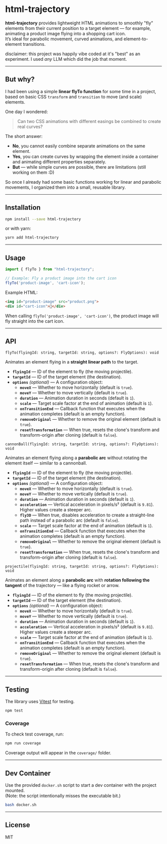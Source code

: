 # html-trajectory

**html-trajectory** provides lightweight HTML animations to smoothly "fly" elements from their current position to a target element — for example, animating a product image flying into a shopping cart icon.  
It’s ideal for parabolic movement, curved animations, and element-to-element transitions.

disclaimer: this project was happily vibe coded at it's "best" as an experiment. I used *any* LLM which did the job that moment.

---

## But why?

I had been using a simple **linear flyTo function** for some time in a project, based on basic CSS `transform` and `transition` to move (and scale) elements.

One day I wondered:
> Can two CSS animations with different easings be combined to create real curves?

The short answer:
- **No**, you cannot easily combine separate animations on the same element.
- **Yes**, you can create curves by wrapping the element inside a container and animating different properties separately.
- **But** — while simple curves are possible, there are limitations (still working on them :D)

So once I already had some basic functions working for linear and parabolic movements, I organized them into a small, reusable library.

---

## Installation

```sh
npm install --save html-trajectory
```

or with yarn:

```sh
yarn add html-trajectory
```

---

## Usage

```typescript
import { flyTo } from "html-trajectory";

// Example: Fly a product image into the cart icon
flyTo('product-image', 'cart-icon');
```

Example HTML:

```html
<img id="product-image" src="product.png">
<div id="cart-icon">🛒</div>
```

When calling `flyTo('product-image', 'cart-icon')`, the product image will fly straight into the cart icon.

---

## API

```
flyTo(flyingId: string, targetId: string, options?: FlyOptions): void
````

Animates an element flying in a **straight linear path** to the target.

- **`flyingId`** — ID of the element to fly (the moving projectile).
- **`targetId`** — ID of the target element (the destination).
- **`options`** *(optional)* — A configuration object:
  - **`moveX`** — Whether to move horizontally (default is `true`).
  - **`moveY`** — Whether to move vertically (default is `true`).
  - **`duration`** — Animation duration in seconds (default is `1`).
  - **`scale`** — Target scale factor at the end of animation (default is `1`).
  - **`onTransitionEnd`** — Callback function that executes when the animation completes (default is an empty function).
  - **`removeOriginal`** — Whether to remove the original element (default is `true`).
  - **`resetTransformation`** — When true, resets the clone's transform and transform-origin after cloning (default is `false`).

```
cannonBall(flyingId: string, targetId: string, options?: FlyOptions): void
```

Animates an element flying along a **parabolic arc** without rotating the element itself — similar to a cannonball.

- **`flyingId`** — ID of the element to fly (the moving projectile).
- **`targetId`** — ID of the target element (the destination).
- **`options`** *(optional)* — A configuration object:
  - **`moveX`** — Whether to move horizontally (default is `true`).
  - **`moveY`** — Whether to move vertically (default is `true`).
  - **`duration`** — Animation duration in seconds (default is `1`).
  - **`acceleration`** — Vertical acceleration in pixels/s² (default is `9.81`). Higher values create a steeper arc.
  - **`fly3D`** — When true, disables acceleration to create a straight-line path instead of a parabolic arc (default is `false`).
  - **`scale`** — Target scale factor at the end of animation (default is `1`).
  - **`onTransitionEnd`** — Callback function that executes when the animation completes (default is an empty function).
  - **`removeOriginal`** — Whether to remove the original element (default is `true`).
  - **`resetTransformation`** — When true, resets the clone's transform and transform-origin after cloning (default is `false`).

```
projectile(flyingId: string, targetId: string, options?: FlyOptions): void
```

Animates an element along a **parabolic arc** with **rotation following the tangent** of the trajectory — like a flying rocket or arrow.

- **`flyingId`** — ID of the element to fly (the moving projectile).
- **`targetId`** — ID of the target element (the destination).
- **`options`** *(optional)* — A configuration object:
  - **`moveX`** — Whether to move horizontally (default is `true`).
  - **`moveY`** — Whether to move vertically (default is `true`).
  - **`duration`** — Animation duration in seconds (default is `1`).
  - **`acceleration`** — Vertical acceleration in pixels/s² (default is `9.81`). Higher values create a steeper arc.
  - **`scale`** — Target scale factor at the end of animation (default is `1`).
  - **`onTransitionEnd`** — Callback function that executes when the animation completes (default is an empty function).
  - **`removeOriginal`** — Whether to remove the original element (default is `true`).
  - **`resetTransformation`** — When true, resets the clone's transform and transform-origin after cloning (default is `false`).

---

## Testing

The library uses [Vitest](https://vitest.dev/) for testing.

```sh
npm test
```

### Coverage

To check test coverage, run:

```sh
npm run coverage
```

Coverage output will appear in the `coverage/` folder.

---

## Dev Container

Use the provided `docker.sh` script to start a dev container with the project mounted.  
(Note: the script intentionally misses the executable bit.)

```sh
bash docker.sh
```

---

## License

MIT